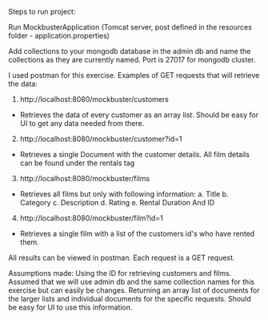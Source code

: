 Steps to run project:

Run MockbusterApplication (Tomcat server, post defined in the resources folder - application.properties)

Add collections to your mongodb database in the admin db and name the collections as they are currently named.
Port is 27017 for mongodb cluster.

I used postman for this exercise. Examples of GET requests that will retrieve the data:

1) http://localhost:8080/mockbuster/customers
- Retrieves the data of every customer as an array list. Should be easy for UI to get any data needed from there.

2) http://localhost:8080/mockbuster/customer?id=1
- Retrieves a single Document with the customer details. All film details can be found under the rentals tag

3) http://localhost:8080/mockbuster/films
- Retrieves all films but only with following information:
a. Title
b. Category
c. Description
d. Rating
e. Rental Duration
 And ID
 
4) http://localhost:8080/mockbuster/film?id=1
- Retrieves a single film with a list of the customers id's who have rented them.

All results can be viewed in postman. Each request is a GET request. 

Assumptions made:
Using the ID for retrieving customers and films. Assumed that we will use admin db and the same collection names for this exercise but can easily be changes.
Returning an array list of documents for the larger lists and individual documents for the specific requests.
Should be easy for UI to use this information.